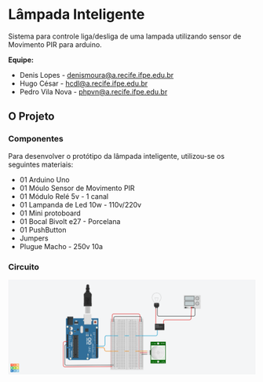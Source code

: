 # Lâmpada Inteligente

Sistema para controle liga/desliga de uma lampada utilizando sensor de Movimento PIR para arduino.

**Equipe:**
- Denis Lopes - denismoura@a.recife.ifpe.edu.br
- Hugo César - hcdl@a.recife.ifpe.edu.br
- Pedro Vila Nova - phpvn@a.recife.ifpe.edu.br 

## O Projeto

### Componentes

Para desenvolver o protótipo da lâmpada inteligente, utilizou-se os seguintes materiais:

- 01 Arduino Uno
- 01 Móulo Sensor de Movimento PIR
- 01 Módulo Relé 5v - 1 canal
- 01 Lampanda de Led 10w - 110v/220v
- 01 Mini protoboard
- 01 Bocal Bivolt e27 - Porcelana
- 01 PushButton
- Jumpers
- Plugue Macho - 250v 10a

### Circuito

![circuito-lampada-inteligente](image/circuito-lampada-inteligente.png)


